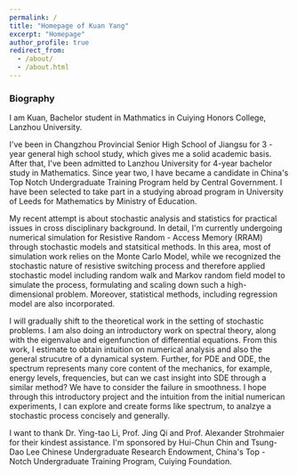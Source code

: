 ```yaml
---
permalink: /
title: "Homepage of Kuan Yang"
excerpt: "Homepage"
author_profile: true
redirect_from: 
  - /about/
  - /about.html
---
```


### Biography
I am Kuan, Bachelor student in Mathmatics in Cuiying Honors College, Lanzhou University.

I've been in Changzhou Provincial Senior High School of Jiangsu for 3 - year general high school study, which gives me a solid academic basis. After that, I've been admitted to Lanzhou University for 4-year bachelor study in Mathematics. Since year two, I have became a candidate in China's Top Notch Undergraduate Training Program held by Central Government. I have been selected to take part in a studying abroad program in University of Leeds for Mathematics by Ministry of Education.

My recent attempt is about stochastic analysis and statistics for practical issues in cross disciplinary background. In detail,  I'm currently undergoing numerical simulation for Resistive Random - Access Memory (RRAM) through stochastic models and statsitical methods. In this area, most of simulation work relies on the Monte Carlo Model, while we recognized the stochastic nature of resistive switching process and therefore applied stochastic model including random walk and Markov random field model to simulate the process, formulating and scaling down such a high-dimensional problem. Moreover, statistical methods, including regression model are also incorporated.

I will gradually shift to the theoretical work in the setting of stochastic problems. I am also doing an introductory work on spectral theory, along with the eigenvalue and eigenfunction of differential equations. From this work, I estimate to obtain intuition on numerical analysis and also the general strucutre of a dynamical system. Further, for PDE and ODE, the spectrum represents many core content of the mechanics, for example, energy levels, frequencies, but can we cast insight into SDE through a similar method? We have to consider the failure in smoothness. I hope through this introductory project and the intuition from the initial numerican experiments, I can explore and create forms like spectrum, to analzye a stochastic process concisely and generally.

I want to thank Dr. Ying-tao Li, Prof. Jing Qi and Prof. Alexander Strohmaier for their kindest assistance. I'm sponsored by Hui-Chun Chin and Tsung-Dao Lee Chinese Undergraduate Research Endowment, China's Top - Notch Undergraduate Training Program, Cuiying Foundation.


